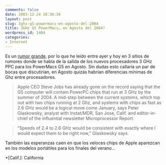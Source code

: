 ```yaml
---
comments: false
date: 2003-12-24 10:36:34
layout: post
slug: 3ghz-g5-powermacs-en-agosto-del-2004
title: 3GHz G5 PowerMacs… en Agosto del 2004?
wordpress_id: 1404
categories:
- Internet
---
```


Es un [rumor grande](http://www.forbes.com/2003/12/22/cx_ah_1222aapl.html), por lo que he leído entre ayer y hoy en 3 sitios de rumores donde se habla de la salida de los nuevos procesadores 3 GHz PPC para los PowerMacs G5 en Agosto. Sin dudas esto callaría un par de bocas que discutirían, en Agosto quizás habrían diferencias mínimas de Ghz entre procesadores.





> Apple CEO Steve Jobs has already gone on the record saying that the G5 computer will contain PowerPC chips that run at 3 GHz by the summer of 2004. A mid-step between the current systems, which top out with two chips running at 2 Ghz, and systems with chips as fast as 2.6 GHz would be a logical move come January, says Peter Glaskowsky, analyst with Instat/MDR, San Jose, Calif. and editor-in-chief of the influential newsletter Microprocessor Report.
> 
> 


> 
> “Speeds of 2.4 to 2.6 GHz would be consistent with exactly where I would expect them to be right now,” Glaskowsky says.





También las esperanzas caen en que los veloces chips de Apple aparezcan en los modelos portátiles para los finales del verano…




 
  *[Calif.]: California
